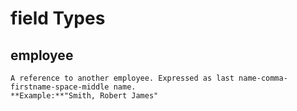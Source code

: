 # field Types
  ## employee 
    A reference to another employee. Expressed as last name-comma-firstname-space-middle name.
    **Example:**"Smith, Robert James"
    
   

